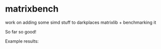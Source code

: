 # matrixbench
work on adding some simd stuff to darkplaces matrixlib + benchmarking it

So far so good!

Example results:


